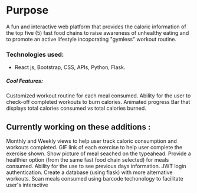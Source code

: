 # Purpose


A fun and interactive web platform that provides the caloric information of the top five (5) fast food chains to raise awareness of unhealthy eating and to promote an active lifestyle incoporating "gymless" workout routine.



### Technologies used:
- React js, Bootstrap, CSS, APIs, Python, Flask.

##### Cool Features:

Customized workout routine for each meal consumed.
Ability for the user to check-off completed workouts to burn calories.
Animated progress Bar that displays total calories consumed vs total calories burned.


## Currently working on these additions :

Monthly and Weekly views to help user track caloric consumption and workouts completed.
GIF link of each exercise to help user complete the exercise shown.
Show picture of meal seached on the typeahead.
Provide a healthier option (from the same fast food chain selected) for meals consumed.
Ability for the use to see previous days information.
JWT login authentication.
Create a database (using flask) with more alternative workouts.
Scan meals consumed using barcode techonology to facilitate user's interactive





